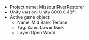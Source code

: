                                                                                                                                                                                                                                                       
<!-- UNITY CODE ASSIST INSTRUCTIONS START -->
- Project name: MissouriRiverRestorer
- Unity version: Unity 6000.0.42f1
- Active game object:
  - Name: Mid Bank Terrace
  - Tag: Zone: Lower Bank
  - Layer: Open World
<!-- UNITY CODE ASSIST INSTRUCTIONS END -->